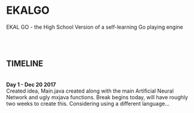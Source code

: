 # EKALGO
EKAL GO - the High School Version of a self-learning Go playing engine

<br>
<br>
<h2> TIMELINE </h2>
<br>
<b> Day 1 - Dec 20 2017 </b> <br>
Created idea, Main.java created along with the main Artificial Neural Network and ugly mxjava functions. Break begins today, will have roughly two weeks to create this. Considering using a different language...
